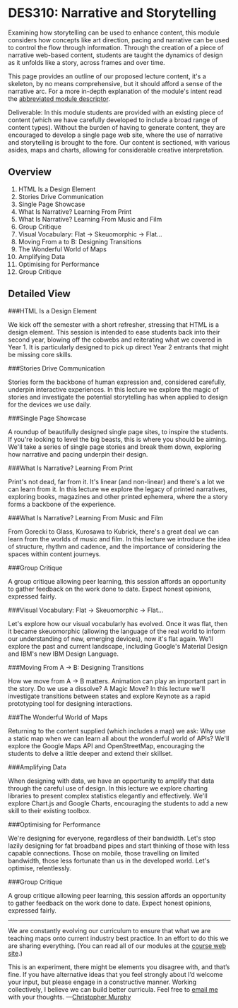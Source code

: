 DES310: Narrative and Storytelling
==================================

Examining how storytelling can be used to enhance content, this module considers how concepts like art direction, pacing and narrative can be used to control the flow through information. Through the creation of a piece of narrative web-based content, students are taught the dynamics of design as it unfolds like a story, across frames and over time.

This page provides an outline of our proposed lecture content, it's a skeleton, by no means comprehensive, but it should afford a sense of the narrative arc. For a more in-depth explanation of the module's intent read the [abbreviated module descriptor](http://ixdbelfast.org/curriculum/0002/01/02/narrative-and-storytelling.html).

Deliverable: In this module students are provided with an existing piece of content (which we have carefully developed to include a broad range of content types). Without the burden of having to generate content, they are encouraged to develop a single page web site, where the use of narrative and storytelling is brought to the fore. Our content is sectioned, with various asides, maps and charts, allowing for considerable creative interpretation.

Overview
--------

01. HTML Is a Design Element
02. Stories Drive Communication
03. Single Page Showcase
04. What Is Narrative? Learning From Print
05. What Is Narrative? Learning From Music and Film
06. Group Critique
07. Visual Vocabulary: Flat → Skeuomorphic → Flat…
08. Moving From a to B: Designing Transitions
09. The Wonderful World of Maps
10. Amplifying Data
11. Optimising for Performance
12. Group Critique


Detailed View
-------------

###HTML Is a Design Element

We kick off the semester with a short refresher, stressing that HTML is a design element. This session is intended to ease students back into their second year, blowing off the cobwebs and reiterating what we covered in Year 1. It is particularly designed to pick up direct Year 2 entrants that might be missing core skills.


###Stories Drive Communication

Stories form the backbone of human expression and, considered carefully, underpin interactive experiences. In this lecture we explore the magic of stories and investigate the potential storytelling has when applied to design for the devices we use daily.


###Single Page Showcase

A roundup of beautifully designed single page sites, to inspire the students. If you're looking to level the big beasts, this is where you should be aiming. We'll take a series of single page stories and break them down, exploring how narrative and pacing underpin their design.


###What Is Narrative? Learning From Print

Print's not dead, far from it. It's linear (and non-linear) and there's a lot we can learn from it. In this lecture we explore the legacy of printed narratives, exploring books, magazines and other printed ephemera, where the a story forms a backbone of the experience.


###What Is Narrative? Learning From Music and Film

From Gorecki to Glass, Kurosawa to Kubrick, there's a great deal we can learn from the worlds of music and film. In this lecture we introduce the idea of structure, rhythm and cadence, and the importance of considering the spaces within content journeys.


###Group Critique

A group critique allowing peer learning, this session affords an opportunity to gather feedback on the work done to date. Expect honest opinions, expressed fairly.


###Visual Vocabulary: Flat → Skeuomorphic → Flat…

Let's explore how our visual vocabularly has evolved. Once it was flat, then it became skeuomorphic (allowing the language of the real world to inform our understanding of new, emerging devices), now it's flat again. We'll explore the past and current landscape, including Google's Material Design and IBM's new IBM Design Language.


###Moving From A → B: Designing Transitions

How we move from A → B matters. Animation can play an important part in the story. Do we use a dissolve? A Magic Move? In this lecture we'll investigate transitions between states and explore Keynote as a rapid prototyping tool for designing interactions.


###The Wonderful World of Maps

Returning to the content supplied (which includes a map) we ask: Why use a static map when we can learn all about the wonderful world of APIs? We'll explore the Google Maps API and OpenStreetMap, encouraging the students to delve a little deeper and extend their skillset.


###Amplifying Data

When designing with data, we have an opportunity to amplify that data through the careful use of design. In this lecture we explore charting libraries to present complex statistics elegantly and effectively. We'll explore Chart.js and Google Charts, encouraging the students to add a new skill to their existing toolbox.


###Optimising for Performance

We're designing for everyone, regardless of their bandwidth. Let's stop lazily designing for fat broadband pipes and start thinking of those with less capable connections. Those on mobile, those travelling on limited bandwidth, those less fortunate than us in the developed world. Let's optimise, relentlessly.


###Group Critique

A group critique allowing peer learning, this session affords an opportunity to gather feedback on the work done to date. Expect honest opinions, expressed fairly.


----


We are constantly evolving our curriculum to ensure that what we are teaching maps onto current industry best practice. In an effort to do this we are sharing everything. (You can read all of our modules at the [course web site](http://ixdbelfast.org/curriculum/).)

This is an experiment, there might be elements you disagree with, and that’s fine. If you have alternative ideas that you feel strongly about I’d welcome your input, but please engage in a constructive manner. Working collectively, I believe we can build better curricula. Feel free to <a href="mailto:chris.murphy@ulster.ac.uk?subject=DES310 on GitHub">email me</a> with your thoughts. —[Christopher Murphy](https://twitter.com/fehler)
